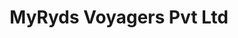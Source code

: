 ---
title: "MyRyds Voyagers Pvt Ltd"
url: /varanasi/myryds-voyagers-pvt-ltd/
shop: travel agency
---